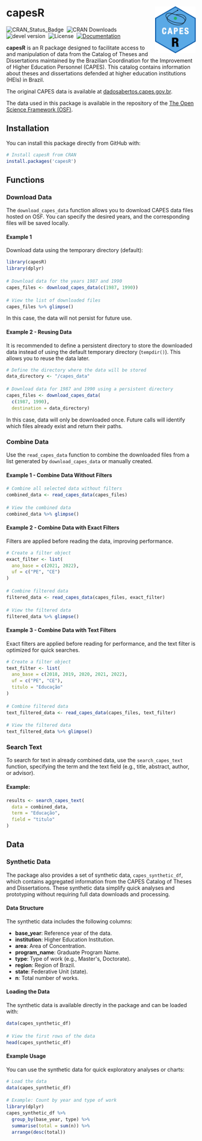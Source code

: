 
# capesR <img src="man/figures/logo.png" align="right" height="124" alt="" />

![CRAN_Status_Badge](https://www.r-pkg.org/badges/version/capesR)&nbsp; 
![CRAN Downloads](https://cranlogs.r-pkg.org/badges/grand-total/capesR)&nbsp;
![devel version](https://img.shields.io/badge/devel%20version-0.1.0-yellow)&nbsp; 
![License](https://img.shields.io/badge/license-GPL--3-blue)&nbsp; 
[![Documentation](https://img.shields.io/badge/docs-pkgdown-blue)](https://hugoavmedeiros.github.io/capesR/)

**capesR** is an R package designed to facilitate access to and manipulation of data from the Catalog of Theses and Dissertations maintained by the Brazilian Coordination for the Improvement of Higher Education Personnel (CAPES). This catalog contains information about theses and dissertations defended at higher education institutions (HEIs) in Brazil.

The original CAPES data is available at [dadosabertos.capes.gov.br](https://dadosabertos.capes.gov.br/group/catalogo-de-teses-e-dissertacoes-brasil).

The data used in this package is available in the repository of the [The Open Science Framework (OSF)](https://osf.io/4a5b7/).

## Installation

You can install this package directly from GitHub with:

```r
# Install capesR from CRAN
install.packages('capesR')
```

## Functions

### Download Data

The `download_capes_data` function allows you to download CAPES data files hosted on OSF. You can specify the desired years, and the corresponding files will be saved locally.

#### Example 1
Download data using the temporary directory (default):

```r
library(capesR)
library(dplyr)

# Download data for the years 1987 and 1990
capes_files <- download_capes_data(c(1987, 1990))

# View the list of downloaded files
capes_files %>% glimpse()
```
In this case, the data will not persist for future use.

#### Example 2 - Reusing Data

It is recommended to define a persistent directory to store the downloaded data instead of using the default temporary directory (`tempdir()`). This allows you to reuse the data later.

```r
# Define the directory where the data will be stored
data_directory <- "/capes_data"

# Download data for 1987 and 1990 using a persistent directory
capes_files <- download_capes_data(
  c(1987, 1990),
  destination = data_directory)
```

In this case, data will only be downloaded once. Future calls will identify which files already exist and return their paths.

### Combine Data

Use the `read_capes_data` function to combine the downloaded files from a list generated by `download_capes_data` or manually created.

#### Example 1 - Combine Data Without Filters

```r
# Combine all selected data without filters
combined_data <- read_capes_data(capes_files)

# View the combined data
combined_data %>% glimpse()
```

#### Example 2 - Combine Data with Exact Filters

Filters are applied before reading the data, improving performance.

```r
# Create a filter object
exact_filter <- list(
  ano_base = c(2021, 2022),
  uf = c("PE", "CE")
)

# Combine filtered data
filtered_data <- read_capes_data(capes_files, exact_filter)

# View the filtered data
filtered_data %>% glimpse()
```

#### Example 3 - Combine Data with Text Filters

Exact filters are applied before reading for performance, and the text filter is optimized for quick searches.

```r
# Create a filter object
text_filter <- list(
  ano_base = c(2018, 2019, 2020, 2021, 2022),
  uf = c("PE", "CE"),
  titulo = "Educação"
)

# Combine filtered data
text_filtered_data <- read_capes_data(capes_files, text_filter)

# View the filtered data
text_filtered_data %>% glimpse()
```

### Search Text

To search for text in already combined data, use the `search_capes_text` function, specifying the term and the text field (e.g., title, abstract, author, or advisor).

#### Example:

```r
results <- search_capes_text(
  data = combined_data,
  term = "Educação",
  field = "titulo"
)
```

## Data

### Synthetic Data

The package also provides a set of synthetic data, `capes_synthetic_df`, which contains aggregated information from the CAPES Catalog of Theses and Dissertations. These synthetic data simplify quick analyses and prototyping without requiring full data downloads and processing.

#### Data Structure

The synthetic data includes the following columns:

- **base_year**: Reference year of the data.
- **institution**: Higher Education Institution.
- **area**: Area of Concentration.
- **program_name**: Graduate Program Name.
- **type**: Type of work (e.g., Master's, Doctorate).
- **region**: Region of Brazil.
- **state**: Federative Unit (state).
- **n**: Total number of works.

#### Loading the Data

The synthetic data is available directly in the package and can be loaded with:

```r
data(capes_synthetic_df)

# View the first rows of the data
head(capes_synthetic_df)
```

#### Example Usage

You can use the synthetic data for quick exploratory analyses or charts:

```r
# Load the data
data(capes_synthetic_df)

# Example: Count by year and type of work
library(dplyr)
capes_synthetic_df %>%
  group_by(base_year, type) %>%
  summarise(total = sum(n)) %>%
  arrange(desc(total))
```

